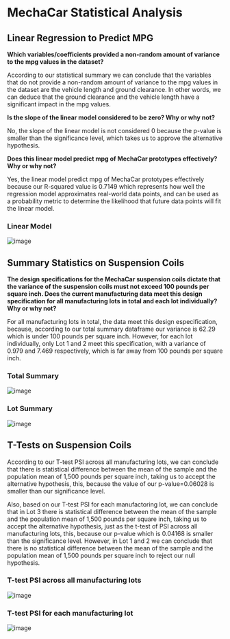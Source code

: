 # MechaCar Statistical Analysis 

## Linear Regression to Predict MPG

**Which variables/coefficients provided a non-random amount of variance to the mpg values in the dataset?**

According to our statistical summary we can conclude that the variables that do not provide a non-random amount of variance to the mpg values in the dataset are the vehicle length and ground clearance. In other words, we can deduce that the ground clearance and the vehicle length have a significant impact in the mpg values.

**Is the slope of the linear model considered to be zero? Why or why not?**

No, the slope of the linear model is not considered 0 because the p-value is smaller than the significance level, which takes us to approve the alternative hypothesis.

**Does this linear model predict mpg of MechaCar prototypes effectively? Why or why not?**

Yes, the linear model predict mpg of MechaCar prototypes effectively because our R-squared value is 0.7149 which represents how well the regression model approximates real-world data points, and can be used as a probability metric to determine the likelihood that future data points will fit the linear model. 

### Linear Model 

![image](https://user-images.githubusercontent.com/108365182/195461199-adce6f14-afd1-4e3e-aa0c-c6ab4099cb84.png)

## Summary Statistics on Suspension Coils

**The design specifications for the MechaCar suspension coils dictate that the variance of the suspension coils must not exceed 100 pounds per square inch. Does the current manufacturing data meet this design specification for all manufacturing lots in total and each lot individually? Why or why not?**

For all manufacturing lots in total, the data meet this design especification, because, according to our total summary dataframe our variance is 62.29 which is under 100 pounds per square inch. However, for each lot individually, only Lot 1 and 2 meet this specification, with a variance of 0.979 and 7.469 respectively, which is far away from 100 pounds per square inch.

### Total Summary

![image](https://user-images.githubusercontent.com/108365182/195616534-a046ec46-4583-4e5f-ac90-8fba2d76829c.png)
### Lot Summary 

![image](https://user-images.githubusercontent.com/108365182/195616705-a8516906-40d7-468d-8231-9f1f2d4c6854.png)

## T-Tests on Suspension Coils

According to our T-test PSI across all manufacturing lots, we can conclude that there is  statistical difference between the mean of the sample and the population mean of 1,500 pounds per square inch, taking us to accept the alternative hypothesis, this, because the value of our p-value=0.06028 is smaller than our significance level. 

Also, based on our T-test PSI for each manufactoring lot, we can conclude that in Lot 3 there is statistical difference between the mean of the sample and the population mean of 1,500 pounds per square inch, taking us to accept the alternative hypothesis, just as the t-test of PSI across all manufacturing lots, this, because our p-value which is 0.04168 is smaller than the significance level. However, in Lot 1 and 2 we can conclude that there is no statistical difference between the mean of the sample and the population mean of 1,500 pounds per square inch to reject our null hypothesis.

### T-test PSI across all manufacturing lots

![image](https://user-images.githubusercontent.com/108365182/195629703-79b4bb1f-59e1-4033-aff8-b3e0dc9eca1a.png)


### T-test PSI for each manufacturing lot

![image](https://user-images.githubusercontent.com/108365182/195627886-72845749-301f-4e9a-9048-34b013a96c4a.png)



